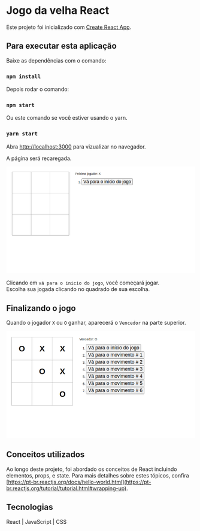 # Jogo da velha React

Este projeto foi inicializado com [Create React App](https://github.com/facebook/create-react-app).

## Para executar esta aplicação

Baixe as dependências com o comando:

### `npm install`

Depois rodar o comando:

### `npm start`

Ou este comando se você estiver usando o yarn.

### `yarn start`

Abra [http://localhost:3000](http://localhost:3000) para vizualizar no navegador.

A página será recaregada.

![cap01](cap01.png)

Clicando em `vá para o inicio do jogo`, você começará jogar.\
Escolha sua jogada clicando no quadrado de sua escolha.

## Finalizando o jogo

Quando o jogador `X` ou `O` ganhar, aparecerá o `Vencedor` na parte superior.

![cap02](cap02.png)

## Conceitos utilizados

Ao longo deste projeto, foi abordado os conceitos de React incluindo elementos, props, e state.
Para mais detalhes sobre estes tópicos, confira [https://pt-br.reactjs.org/docs/hello-world.html](https://pt-br.reactjs.org/tutorial/tutorial.html#wrapping-up).

## Tecnologias

React | JavaScript | CSS

